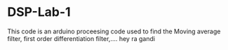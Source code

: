 # DSP-Lab-1
This code is an arduino proceesing code used to find the Moving average filter, first order differentiation filter,....
hey ra gandi
